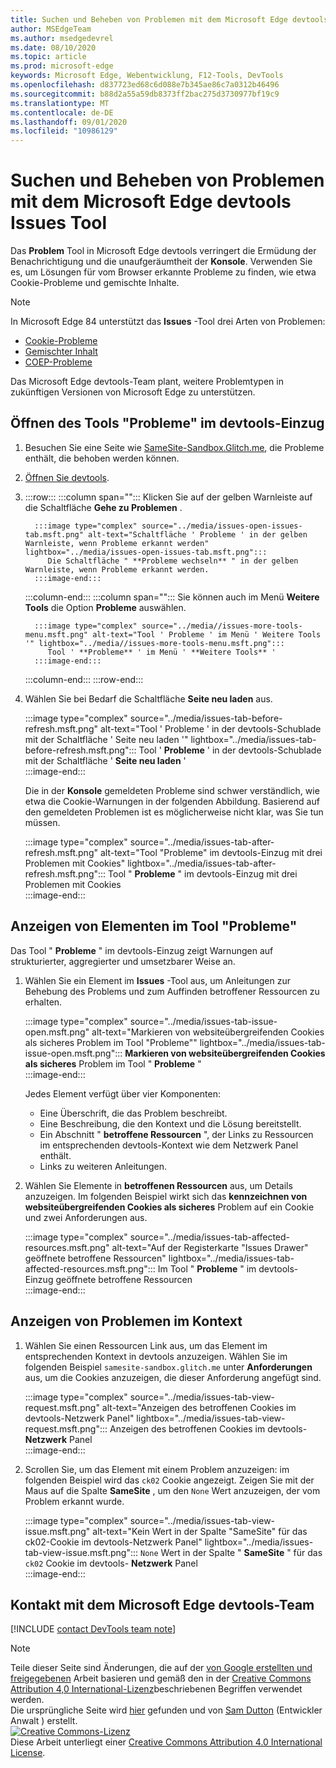 ```yaml
---
title: Suchen und Beheben von Problemen mit dem Microsoft Edge devtools Issues Tool
author: MSEdgeTeam
ms.author: msedgedevrel
ms.date: 08/10/2020
ms.topic: article
ms.prod: microsoft-edge
keywords: Microsoft Edge, Webentwicklung, F12-Tools, DevTools
ms.openlocfilehash: d837723ed68c6d088e7b345ae86c7a0312b46496
ms.sourcegitcommit: b88d2a55a59db8373ff2bac275d3730977bf19c9
ms.translationtype: MT
ms.contentlocale: de-DE
ms.lasthandoff: 09/01/2020
ms.locfileid: "10986129"
---
```

<!-- Copyright Sam Dutton 

   Licensed under the Apache License, Version 2.0 (the "License");
   you may not use this file except in compliance with the License.
   You may obtain a copy of the License at

       https://www.apache.org/licenses/LICENSE-2.0

   Unless required by applicable law or agreed to in writing, software
   distributed under the License is distributed on an "AS IS" BASIS,
   WITHOUT WARRANTIES OR CONDITIONS OF ANY KIND, either express or implied.
   See the License for the specific language governing permissions and
   limitations under the License.  -->  

# Suchen und Beheben von Problemen mit dem Microsoft Edge devtools Issues Tool  

Das **Problem** Tool in Microsoft Edge devtools verringert die Ermüdung der Benachrichtigung und die unaufgeräumtheit der **Konsole**.  Verwenden Sie es, um Lösungen für vom Browser erkannte Probleme zu finden, wie etwa Cookie-Probleme und gemischte Inhalte.  

> [!NOTE]
> In Microsoft Edge 84 unterstützt das **Issues** -Tool drei Arten von Problemen:  
> *   [Cookie-Probleme][MDNSameSiteCookies]  
> *   [Gemischter Inhalt][MDNMixedContent]  
> *   [COEP-Probleme][W3CCOEPSpec]
> 
> Das Microsoft Edge devtools-Team plant, weitere Problemtypen in zukünftigen Versionen von Microsoft Edge zu unterstützen.  

## Öffnen des Tools "Probleme" im devtools-Einzug  

1.  Besuchen Sie eine Seite wie [SameSite-Sandbox.Glitch.me][GlitchSamesiteSandbox], die Probleme enthält, die behoben werden können.  
1.  [Öffnen Sie devtools][DevtoolsOpen].  
1.  :::row:::
       :::column span="":::
          Klicken Sie auf der gelben Warnleiste auf die Schaltfläche **Gehe zu Problemen** .  
          
          :::image type="complex" source="../media/issues-open-issues-tab.msft.png" alt-text="Schaltfläche ' Probleme ' in der gelben Warnleiste, wenn Probleme erkannt werden" lightbox="../media/issues-open-issues-tab.msft.png":::
             Die Schaltfläche " **Probleme wechseln** " in der gelben Warnleiste, wenn Probleme erkannt werden.  
          :::image-end:::  
       :::column-end:::
       :::column span="":::
          Sie können auch im Menü **Weitere Tools** die Option **Probleme** auswählen.  
          
          :::image type="complex" source="../media//issues-more-tools-menu.msft.png" alt-text="Tool ' Probleme ' im Menü ' Weitere Tools '" lightbox="../media//issues-more-tools-menu.msft.png":::
             Tool ' **Probleme** ' im Menü ' **Weitere Tools** '  
          :::image-end:::  
       :::column-end:::
    :::row-end:::
    
1.  Wählen Sie bei Bedarf die Schaltfläche **Seite neu laden** aus.  
    
    :::image type="complex" source="../media/issues-tab-before-refresh.msft.png" alt-text="Tool ' Probleme ' in der devtools-Schublade mit der Schaltfläche ' Seite neu laden '" lightbox="../media/issues-tab-before-refresh.msft.png":::
       Tool ' **Probleme** ' in der devtools-Schublade mit der Schaltfläche ' **Seite neu laden** '  
    :::image-end:::  

    Die in der **Konsole** gemeldeten Probleme sind schwer verständlich, wie etwa die Cookie-Warnungen in der folgenden Abbildung.  Basierend auf den gemeldeten Problemen ist es möglicherweise nicht klar, was Sie tun müssen.  
    
    :::image type="complex" source="../media/issues-tab-after-refresh.msft.png" alt-text="Tool "Probleme" im devtools-Einzug mit drei Problemen mit Cookies" lightbox="../media/issues-tab-after-refresh.msft.png":::
       Tool " **Probleme** " im devtools-Einzug mit drei Problemen mit Cookies  
    :::image-end:::  
    
## Anzeigen von Elementen im Tool "Probleme"  

Das Tool " **Probleme** " im devtools-Einzug zeigt Warnungen auf strukturierter, aggregierter und umsetzbarer Weise an.  

1.  Wählen Sie ein Element im **Issues** -Tool aus, um Anleitungen zur Behebung des Problems und zum Auffinden betroffener Ressourcen zu erhalten.  
    
    :::image type="complex" source="../media/issues-tab-issue-open.msft.png" alt-text="Markieren von websiteübergreifenden Cookies als sicheres Problem im Tool "Probleme"" lightbox="../media/issues-tab-issue-open.msft.png":::
       **Markieren von websiteübergreifenden Cookies als sicheres** Problem im Tool " **Probleme** "  
    :::image-end:::  
    
    Jedes Element verfügt über vier Komponenten:  
    
    *   Eine Überschrift, die das Problem beschreibt.  
    *   Eine Beschreibung, die den Kontext und die Lösung bereitstellt.  
    *   Ein Abschnitt " **betroffene Ressourcen** ", der Links zu Ressourcen im entsprechenden devtools-Kontext wie dem Netzwerk Panel enthält.  
    *   Links zu weiteren Anleitungen.  
    
1.  Wählen Sie Elemente in **betroffenen Ressourcen** aus, um Details anzuzeigen.  Im folgenden Beispiel wirkt sich das **kennzeichnen von websiteübergreifenden Cookies als sicheres** Problem auf ein Cookie und zwei Anforderungen aus.  
    
    :::image type="complex" source="../media/issues-tab-affected-resources.msft.png" alt-text="Auf der Registerkarte "Issues Drawer" geöffnete betroffene Ressourcen" lightbox="../media/issues-tab-affected-resources.msft.png":::
       Im Tool " **Probleme** " im devtools-Einzug geöffnete betroffene Ressourcen  
    :::image-end:::  
    
## Anzeigen von Problemen im Kontext  

1.  Wählen Sie einen Ressourcen Link aus, um das Element im entsprechenden Kontext in devtools anzuzeigen.  Wählen Sie im folgenden Beispiel `samesite-sandbox.glitch.me` unter **Anforderungen** aus, um die Cookies anzuzeigen, die dieser Anforderung angefügt sind.  
    
    :::image type="complex" source="../media/issues-tab-view-request.msft.png" alt-text="Anzeigen des betroffenen Cookies im devtools-Netzwerk Panel" lightbox="../media/issues-tab-view-request.msft.png":::
       Anzeigen des betroffenen Cookies im devtools- **Netzwerk** Panel  
    :::image-end:::  

1.  Scrollen Sie, um das Element mit einem Problem anzuzeigen: im folgenden Beispiel wird das `ck02` Cookie angezeigt.  Zeigen Sie mit der Maus auf die Spalte **SameSite** , um den `None` Wert anzuzeigen, der vom Problem erkannt wurde.  
    
    :::image type="complex" source="../media/issues-tab-view-issue.msft.png" alt-text="Kein Wert in der Spalte "SameSite" für das ck02-Cookie im devtools-Netzwerk Panel" lightbox="../media/issues-tab-view-issue.msft.png":::
       `None` Wert in der Spalte " **SameSite** " für das `ck02` Cookie im devtools- **Netzwerk** Panel  
    :::image-end:::  

## Kontakt mit dem Microsoft Edge devtools-Team  

[!INCLUDE [contact DevTools team note](../includes/contact-devtools-team-note.md)]  

<!-- links -->  

[DevtoolsOpen]: ../open.md "Öffnen Sie Microsoft Edge devtools | Microsoft docs"  

[GlitchSamesiteSandbox]: https://samesite-sandbox.glitch.me "SameSite-Cookie-Tests | Glitch"  

[MDNSameSiteCookies]: https://developer.mozilla.org/docs/Web/HTTP/Headers/Set-Cookie/SameSite "SameSite Cookies | MDN"  
[MDNMixedContent]: https://developer.mozilla.org/docs/Web/Security/Mixed_content "Gemischter Inhalt | MDN"  

[W3CCOEPSpec]: https://wicg.github.io/cross-origin-embedder-policy "Richtlinien für die übergreifende Einbettung | Webinkubator-Community-Gruppe"  

> [!NOTE]
> Teile dieser Seite sind Änderungen, die auf der [von Google erstellten und freigegebenen][GoogleSitePolicies] Arbeit basieren und gemäß den in der [Creative Commons Attribution 4,0 International-Lizenz][CCA4IL]beschriebenen Begriffen verwendet werden.  
> Die ursprüngliche Seite wird [hier](https://developers.google.com/web/tools/chrome-devtools/issues/index) gefunden und von [Sam Dutton][SamDutton] (Entwickler Anwalt \) erstellt.  
[![Creative Commons-Lizenz][CCby4Image]][CCA4IL]  
Diese Arbeit unterliegt einer [Creative Commons Attribution 4.0 International License][CCA4IL].  

[CCA4IL]: https://creativecommons.org/licenses/by/4.0  
[CCby4Image]: https://i.creativecommons.org/l/by/4.0/88x31.png  
[GoogleSitePolicies]: https://developers.google.com/terms/site-policies  
[KayceBasques]: https://developers.google.com/web/resources/contributors/kaycebasques  
[SamDutton]: https://developers.google.com/web/resources/contributors/samdutton  
